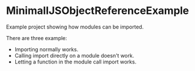 # MinimalIJSObjectReferenceExample
Example project showing how modules can be imported.

There are three example:
- Importing normally works.
- Calling import directly on a module doesn't work.
- Letting a function in the module call import works.